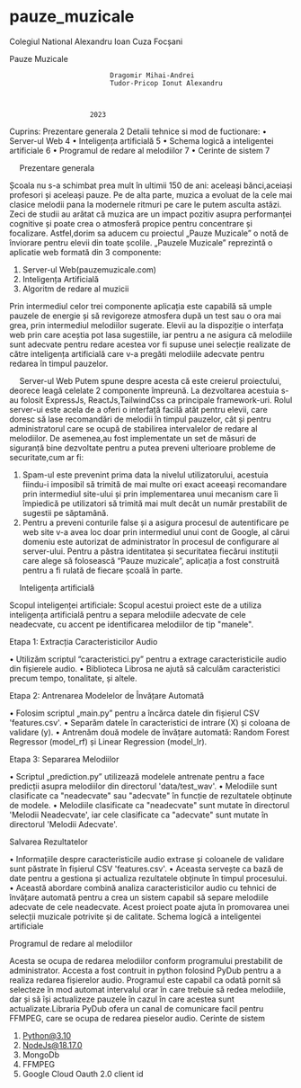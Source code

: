 # pauze_muzicale
Colegiul National Alexandru Ioan Cuza Focșani










Pauze Muzicale





							 Dragomir Mihai-Andrei
							 Tudor-Pricop Ionut Alexandru



						2023
Cuprins:
Prezentare generala	2
Detalii tehnice si mod de fuctionare:
•	Server-ul Web	4
•	Inteligența artificială	5
•	Schema logică a inteligentei artificiale	6
•	Programul de redare al melodiilor	7
•	Cerinte de sistem	7

 
Prezentare generala

Școala nu s-a schimbat prea mult în ultimii 150 de ani: aceleași bănci,aceiași profesori și aceleași pauze. Pe de alta parte, muzica a evoluat de la cele mai clasice melodii pana la modernele ritmuri pe care le putem asculta astăzi. Zeci de studii au arătat că muzica are un impact pozitiv asupra performanței cognitive și poate crea o atmosferă propice pentru concentrare și focalizare.  Astfel,dorim sa aducem cu proiectul „Pauze Muzicale” o notă de înviorare pentru elevii din toate școlile.
„Pauzele Muzicale” reprezintă o aplicatie web formată din 3 componente:
1.	Server-ul Web(pauzemuzicale.com)
2.	Inteligența Artificială
3.	Algoritm de redare al muzicii

Prin intermediul celor trei componente aplicația este capabilă să umple pauzele de
energie și să revigoreze atmosfera după un test sau o ora mai grea, prin intermediul melodiilor sugerate. Elevii au la dispoziție o interfața web prin care aceștia pot lasa sugestiile, iar pentru a ne  asigura că melodiile sunt adecvate pentru redare acestea vor fi supuse unei selecție realizate de către inteligența artificială care v-a pregăti melodiile adecvate pentru redarea în timpul pauzelor. 
	
 
Server-ul Web
Putem spune despre acesta că este creierul proiectului, deorece leagă celelate 2 componente împreună. La dezvoltarea acestuia s-au folosit ExpressJs, ReactJs,TailwindCss ca principale framework-uri. Rolul server-ui este acela de a oferi o interfață facilă atât pentru elevii, care doresc să lase recomandări de melodii în timpul pauzelor, cât și pentru administratorul care se ocupă de stabilirea intervalelor de redare al melodiilor. De asemenea,au fost implementate un set de măsuri de siguranță bine dezvoltate pentru a putea preveni ulterioare probleme de securitate,cum ar fi:
1.	Spam-ul este prevenint prima data la nivelul utilizatorului, acestuia fiindu-i imposibil să trimită de mai multe ori exact aceeași recomandare prin intermediul site-ului și prin implementarea unui mecanism care îi împiedică pe utilizatori să trimită mai mult decât un număr prestabilit de sugestii pe săptamână.
2.	Pentru a preveni conturile false și a asigura procesul de autentificare pe web site v-a avea loc doar prin intermediul unui cont de Google, al cărui domeniu este autorizat de administrator în procesul de configurare al server-ului. 
Pentru a păstra identitatea și securitatea fiecărui instituții care alege să folosească “Pauze muzicale”, aplicația a fost construită pentru a fi rulată de fiecare școală în parte.

 
Inteligența artificială

Scopul inteligenței artificiale:
Scopul acestui proiect este de a utiliza inteligența artificială pentru a separa melodiile adecvate de cele neadecvate, cu accent pe identificarea melodiilor de tip "manele".

Etapa 1: Extracția Caracteristicilor Audio

•	Utilizăm scriptul “caracteristici.py” pentru a extrage caracteristicile audio din fișierele audio.
•	Biblioteca Librosa ne ajută să calculăm caracteristici precum tempo, tonalitate, și altele.

Etapa 2: Antrenarea Modelelor de Învățare Automată

•	Folosim scriptul „main.py” pentru a încărca datele din fișierul CSV  'features.csv'.
•	Separăm datele în caracteristici de intrare (X) și coloana de validare (y).
•	Antrenăm două modele de învățare automată: Random Forest Regressor (model_rf) și Linear Regression (model_lr).

Etapa 3: Separarea Melodiilor

•	Scriptul „prediction.py” utilizează modelele antrenate pentru a face predicții asupra melodiilor din directorul 'data/test_wav'.
•	Melodiile sunt clasificate ca "neadecvate" sau "adecvate" în funcție de rezultatele obținute de modele.
•	Melodiile clasificate ca "neadecvate" sunt mutate în directorul 'Melodii Neadecvate', iar cele clasificate ca "adecvate" sunt mutate în directorul 'Melodii Adecvate'.


Salvarea Rezultatelor
	
•	Informațiile despre caracteristicile audio extrase și coloanele de validare sunt păstrate în fișierul CSV 'features.csv'.
•	Aceasta servește ca bază de date pentru a gestiona și actualiza rezultatele obținute în timpul procesului.
•	Această abordare combină analiza caracteristicilor audio cu tehnici de învățare automată pentru a crea un sistem capabil să separe melodiile adecvate de cele neadecvate. Acest proiect poate ajuta în promovarea unei selecții muzicale potrivite și de calitate.
Schema logică a inteligentei artificiale


Programul de redare al melodiilor

Acesta se ocupa de redarea melodiilor conform programului prestabilit de administrator. Accesta a fost contruit in python folosind PyDub pentru a a realiza redarea fișierelor audio. Programul este capabil ca odată pornit să selecteze în mod automat intervalul orar în care trebuie să redea melodiile, dar și să își actualizeze pauzele în cazul în care acestea sunt actualizate.Libraria PyDub ofera un canal de comunicare facil pentru  FFMPEG, care se ocupa de redarea pieselor audio.
Cerinte de sistem
1.	Python@3.10
2.	NodeJs@18.17.0
3.	MongoDb
4.	FFMPEG
5.	Google Cloud Oauth 2.0 client id


